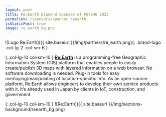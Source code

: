 ```yaml
---
layout: post
title: Re:Earth Diamond Sponsor of FOSS4G 2023
permalink: /sponsors/sponsor_reearth
isStaticPost: true
image: re_earth_bg.png
---
```


![Logo Re:Earth]({{ site.baseurl }}/img/partners/re_earth.png){: .brand-logo .col-lg-2 .col-sm-6 }

{:.col-lg-10 col-sm-10 }
**[Re:Earth](https://reearth.io/)** is a programming-free Geographic Information System (GIS) platform that enables people to easily create/publish 3D maps with layered information on a web browser. No software downloading is needed. Plug-in tools for easy overlaying/manipulating of location-specific info. As an open-source platform, Re:Earth allows engineers to develop their own service products with it.
It’s already used in Japan by clients in IoT, construction, and government.

{:.col-lg-10 col-sm-10 }
![Re:Earth]({{ site.baseurl }}/img/sections-background/reearth_bg.png)